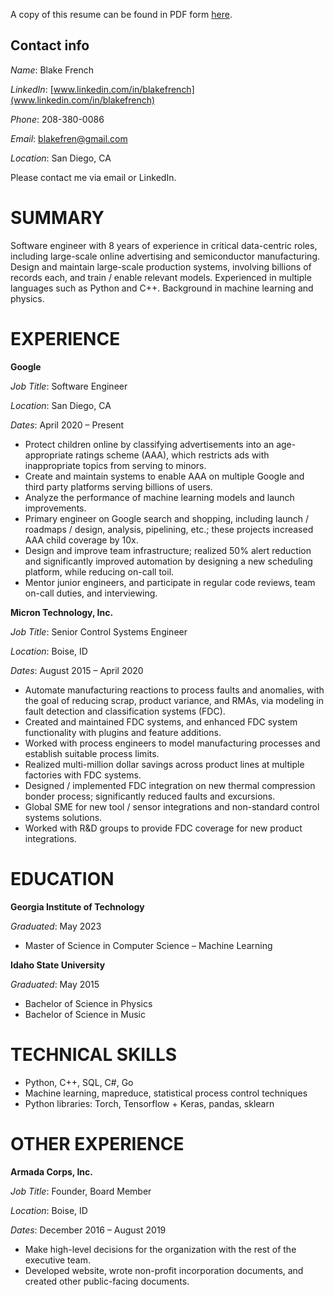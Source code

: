 A copy of this resume can be found in PDF form [here](https://blakefren.github.io/resume.pdf).

## Contact info
*Name*: Blake French

*LinkedIn*: [www.linkedin.com/in/blakefrench](www.linkedin.com/in/blakefrench)

*Phone*: 208-380-0086

*Email*: blakefren@gmail.com

*Location*: San Diego, CA

Please contact me via email or LinkedIn.

# SUMMARY

Software engineer with 8 years of experience in critical data-centric roles, including large-scale online advertising and semiconductor manufacturing. Design and maintain large-scale production systems, involving billions of records each, and train / enable relevant models. Experienced in multiple languages such as Python and C++. Background in machine learning and physics.

# EXPERIENCE

**Google**

*Job Title*: Software Engineer

*Location*: San Diego, CA

*Dates*: April 2020 – Present

* Protect children online by classifying advertisements into an age-appropriate ratings scheme (AAA), which
restricts ads with inappropriate topics from serving to minors.
* Create and maintain systems to enable AAA on multiple Google and third party platforms serving billions
of users.
* Analyze the performance of machine learning models and launch improvements.
* Primary engineer on Google search and shopping, including launch / roadmaps / design, analysis,
pipelining, etc.; these projects increased AAA child coverage by 10x.
* Design and improve team infrastructure; realized 50% alert reduction and significantly improved
automation by designing a new scheduling platform, while reducing on-call toil.
* Mentor junior engineers, and participate in regular code reviews, team on-call duties, and interviewing.

**Micron Technology, Inc.**

*Job Title*: Senior Control Systems Engineer

*Location*: Boise, ID

*Dates*: August 2015 – April 2020

* Automate manufacturing reactions to process faults and anomalies, with the goal of reducing scrap,
product variance, and RMAs, via modeling in fault detection and classification systems (FDC).
* Created and maintained FDC systems, and enhanced FDC system functionality with plugins and feature
additions.
* Worked with process engineers to model manufacturing processes and establish suitable process limits.
* Realized multi-million dollar savings across product lines at multiple factories with FDC systems.
* Designed / implemented FDC integration on new thermal compression bonder process; significantly
reduced faults and excursions.
* Global SME for new tool / sensor integrations and non-standard control systems solutions.
* Worked with R&D groups to provide FDC coverage for new product integrations.

# EDUCATION

**Georgia Institute of Technology**

*Graduated*: May 2023

* Master of Science in Computer Science – Machine Learning

**Idaho State University**

*Graduated*: May 2015

* Bachelor of Science in Physics
* Bachelor of Science in Music

# TECHNICAL SKILLS

* Python, C++, SQL, C#, Go
* Machine learning, mapreduce, statistical process control techniques
* Python libraries: Torch, Tensorflow + Keras, pandas, sklearn

# OTHER EXPERIENCE

**Armada Corps, Inc.**

*Job Title*: Founder, Board Member

*Location*: Boise, ID

*Dates*: December 2016 – August 2019

* Make high-level decisions for the organization with the rest of the executive team.
* Developed website, wrote non-profit incorporation documents, and created other public-facing
documents.
